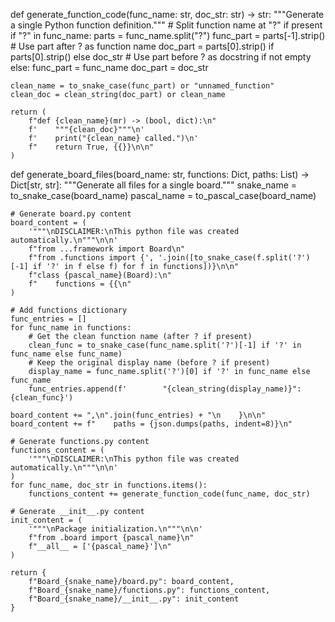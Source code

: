def generate_function_code(func_name: str, doc_str: str) -> str:
    """Generate a single Python function definition."""
    # Split function name at "?" if present
    if "?" in func_name:
        parts = func_name.split("?")
        func_part = parts[-1].strip()  # Use part after ? as function name
        doc_part = parts[0].strip() if parts[0].strip() else doc_str  # Use part before ? as docstring if not empty
    else:
        func_part = func_name
        doc_part = doc_str
    
    clean_name = to_snake_case(func_part) or "unnamed_function"
    clean_doc = clean_string(doc_part) or clean_name
    
    return (
        f"def {clean_name}(mr) -> (bool, dict):\n"
        f'    """{clean_doc}"""\n'
        f'    print("{clean_name} called.")\n'
        f"    return True, {{}}\n\n"
    )


def generate_board_files(board_name: str, functions: Dict, paths: List) -> Dict[str, str]:
    """Generate all files for a single board."""
    snake_name = to_snake_case(board_name)
    pascal_name = to_pascal_case(board_name)
    
    # Generate board.py content
    board_content = (
        '"""\nDISCLAIMER:\nThis python file was created automatically.\n"""\n\n'
        f"from ...framework import Board\n"
        f"from .functions import {', '.join([to_snake_case(f.split('?')[-1] if '?' in f else f) for f in functions])}\n\n"
        f"class {pascal_name}(Board):\n"
        f"    functions = {{\n"
    )
    
    # Add functions dictionary
    func_entries = []
    for func_name in functions:
        # Get the clean function name (after ? if present)
        clean_func = to_snake_case(func_name.split('?')[-1] if '?' in func_name else func_name)
        # Keep the original display name (before ? if present)
        display_name = func_name.split('?')[0] if '?' in func_name else func_name
        func_entries.append(f'        "{clean_string(display_name)}": {clean_func}')
    
    board_content += ",\n".join(func_entries) + "\n    }\n\n"
    board_content += f"    paths = {json.dumps(paths, indent=8)}\n"
    
    # Generate functions.py content
    functions_content = (
        '"""\nDISCLAIMER:\nThis python file was created automatically.\n"""\n\n'
    )
    for func_name, doc_str in functions.items():
        functions_content += generate_function_code(func_name, doc_str)
    
    # Generate __init__.py content
    init_content = (
        '"""\nPackage initialization.\n"""\n\n'
        f"from .board import {pascal_name}\n"
        f"__all__ = ['{pascal_name}']\n"
    )
    
    return {
        f"Board_{snake_name}/board.py": board_content,
        f"Board_{snake_name}/functions.py": functions_content,
        f"Board_{snake_name}/__init__.py": init_content
    }

    
